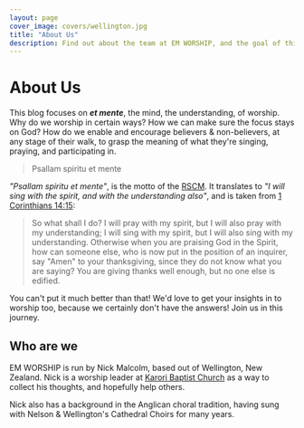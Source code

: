 ```yaml
---
layout: page
cover_image: covers/wellington.jpg
title: "About Us"
description: Find out about the team at EM WORSHIP, and the goal of this blog. Psallam spiritu et mente.
---
```


# About Us

This blog focuses on _**et mente**_, the mind, the understanding, of worship. Why do we worship in certain ways? How we can make sure the focus stays on God? How do we enable and encourage believers & non-believers, at any stage of their walk, to grasp the meaning of what they're singing, praying, and participating in.

<blockquote class="hero-quote">
  <p>Psallam spiritu et mente</p>
</blockquote>

_"Psallam spiritu et mente"_, is the motto of the [RSCM](http://rscm.org.uk). It translates to _"I will sing with the spirit, and with the understanding also"_, and is taken from [1 Corinthians 14:15](https://www.biblegateway.com/passage/?search=1+Corinthians+14):

> So what shall I do? I will pray with my spirit, but I will also pray with my understanding; I will sing with my spirit, but I will also sing with my understanding. Otherwise when you are praising God in the Spirit, how can someone else, who is now put in the position of an inquirer, say "Amen" to your thanksgiving, since they do not know what you are saying? You are giving thanks well enough, but no one else is edified.

You can't put it much better than that! We'd love to get your insights in to worship too, because we certainly don't have the answers! Join us in this journey.

## Who are we

EM WORSHIP is run by Nick Malcolm, based out of Wellington, New Zealand. Nick is a worship leader at [Karori Baptist Church](http://www.kbc.org.nz) as a way to collect his thoughts, and hopefully help others.

Nick also has a background in the Anglican choral tradition, having sung with Nelson & Wellington's Cathedral Choirs for many years.

